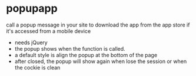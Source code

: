 # popupapp
call a popup message in your site to download the app from the app store if it's accessed from a mobile device

- needs jQuery
- the popup shows when the function is called.
- a default style is align the popup at the bottom of the page
- after closed, the popup will show again when lose the session or when the cockie is clean
